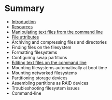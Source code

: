 # Summary

* [Introduction](README.md)
* [Resources](resources.md)
* [Manipulating text files from the command line](manipulating_text_files_from_the_command_line.md)
* [File attributes](file_attributes.md)
* Archiving and compressing files and directories
* Finding files on the filesystem
* Formatting filesystems
* Configuring swap partitions
* [Editing text files on the command line](editing_text_files_on_the_command_line.md)
* Mounting filesystems automatically at boot time
* Mounting networked filesystems
* Partitioning storage devices
* Assembling partitions as RAID devices
* Troubleshooting filesystem issues
* Command-line

